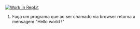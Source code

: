 [![Work in Repl.it](https://classroom.github.com/assets/work-in-replit-14baed9a392b3a25080506f3b7b6d57f295ec2978f6f33ec97e36a161684cbe9.svg)](https://classroom.github.com/online_ide?assignment_repo_id=4198161&assignment_repo_type=AssignmentRepo)
1) Faça um programa que ao ser chamado via browser retorna a mensagem "Hello world !"